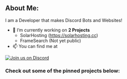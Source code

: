 ## About Me:

I am a Developer that makes Discord Bots and Websites!
- 🔭 I’m currently working on **2 Projects**
  - SolarHosting (https://solarhosting.cc)
  - FrameSearch (Not yet public)
- 📫 You can find me at 

[![Join us on Discord](https://invidget.switchblade.xyz/xksWyP9aJv?theme=dark)](https://discord.gg/UU8WccFRU2)

### Check out some of the pinned projects below:
